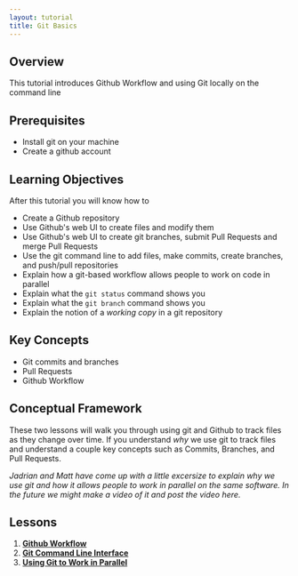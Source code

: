 ```yaml
---
layout: tutorial
title: Git Basics
---
```


## Overview

This tutorial introduces Github Workflow and using Git locally on the command line

## Prerequisites

* Install git on your machine
* Create a github account

## Learning Objectives

After this tutorial you will know how to

* Create a Github repository
* Use Github's web UI to create files and modify them
* Use Github's web UI to create git branches, submit Pull Requests and merge Pull Requests
* Use the git command line to add files, make commits, create branches, and push/pull repositories
* Explain how a git-based workflow allows people to work on code in parallel
* Explain what the `git status` command shows you
* Explain what the `git branch` command shows you
* Explain the notion of a _working copy_ in a git repository

## Key Concepts

* Git commits and branches
* Pull Requests
* Github Workflow

## Conceptual Framework

These two lessons will walk you through using git and Github to track files as they change over time. If you understand _why_ we use git to track files and understand a couple key concepts such as Commits, Branches, and Pull Requests.

_Jadrian and Matt have come up with a little excersize to explain why we use git and how it allows people to work in parallel on the same software. In the future we might make a video of it and post the video here._

## Lessons

1. **[Github Workflow](lessons/github-workflow)**
2. **[Git Command Line Interface](lessons/git-cli)**
3. **[Using Git to Work in Parallel](lessons/git-working-in-parallel)**
